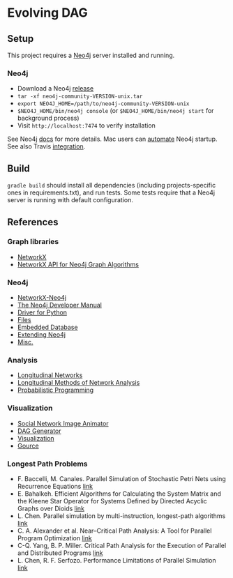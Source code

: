 # Evolving DAG

## Setup

This project requires a [Neo4j](https://neo4j.com) server installed and running.

### Neo4j

* Download a Neo4j [release](https://neo4j.com/download/other-releases/#releases)
* `tar -xf neo4j-community-VERSION-unix.tar`
* `export NEO4J_HOME=/path/to/neo4j-community-VERSION-unix`
* `$NEO4J_HOME/bin/neo4j console` (or `$NEO4J_HOME/bin/neo4j start` for background process)
* Visit `http://localhost:7474` to verify installation

See Neo4j [docs](https://neo4j.com/docs/operations-manual/current/installation/) for more details. Mac users 
can [automate](https://arstechnica.com/gadgets/2011/03/howto-build-mac-os-x-services-with-automator-and-shell-scripting/) Neo4j startup.
See also Travis [integration](https://docs.travis-ci.com/user/database-setup/#Neo4j).

## Build

`gradle build` should install all dependencies (including projects-specific ones in requirements.txt), and run tests.
Some tests require that a Neo4j server is running with default configuration.

## References

### Graph libraries

* [NetworkX](https://networkx.github.io)
* [NetworkX API for Neo4j Graph Algorithms](https://github.com/neo4j-graph-analytics/networkx-neo4j)

### Neo4j

* [NetworkX-Neo4j](https://medium.com/neo4j/experimental-a-networkx-esque-api-for-neo4j-graph-algorithms-4002baac45be)
* [The Neo4j Developer Manual](https://neo4j.com/docs/developer-manual/current)
* [Driver for Python](https://neo4j.com/docs/api/python-driver/1.6/index.html)
* [Files](https://neo4j.com/docs/operations-manual/current/configuration/file-locations/)
* [Embedded Database](https://neo4j.com/docs/java-reference/current/tutorials-java-embedded/)
* [Extending Neo4j](https://maxdemarzi.com/2012/11/26/extending-neo4j/)
* [Misc.](https://github.com/neueda/awesome-neo4j)

### Analysis

* [Longitudinal Networks](https://toreopsahl.com/tnet/longitudinal-networks/)
* [Longitudinal Methods of Network Analysis](https://www.stats.ox.ac.uk/~snijders/siena/Longi_Net.pdf)
* [Probabilistic Programming](http://www.probabilistic-programming.org/wiki/Home)

### Visualization

* [Social Network Image Animator](https://web.stanford.edu/group/sonia/index.html)
* [DAG Generator](http://daggenerator.com/#)
* [Visualization](http://www.forensicswiki.org/wiki/Tools:Visualization)
* [Gource](http://gource.io)

### Longest Path Problems

* F. Baccelli, M. Canales. Parallel Simulation of Stochastic Petri Nets using Recurrence Equations [link](https://hal.inria.fr/inria-00075042/PS/RR-1520.ps)
* E. Bahalkeh. Efficient Algorithms for Calculating the System Matrix and the Kleene Star Operator for Systems Defined by Directed Acyclic Graphs over Dioids [link](https://etd.ohiolink.edu/!etd.send_file?accession=ohiou1440116216&disposition=inline)
* L. Chen. Parallel simulation by multi-instruction, longest-path algorithms [link](https://dl.acm.org/citation.cfm?id=597975)
* C. A. Alexander et al. Near–Critical Path Analysis: A Tool for Parallel Program Optimization [link](citeseerx.ist.psu.edu/viewdoc/download?doi=10.1.1.56.5220&rep=rep1&type=pdf)
* C-Q. Yang, B. P. Miller. Critical Path Analysis for the Execution of Parallel and Distributed Programs [link](ftp://ftp.cs.wisc.edu/paradyn/technical_papers/CritPath-ICDCS1988.pdf)
* L. Chen, R. F. Serfozo. Performance Limitations of Parallel Simulation [link](www.kurims.kyoto-u.ac.jp/EMIS/journals/HOA/JAMSA/11/3397.pdf)
